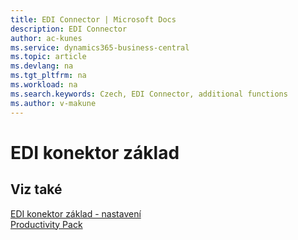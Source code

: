 ```yaml
---
title: EDI Connector | Microsoft Docs
description: EDI Connector
author: ac-kunes
ms.service: dynamics365-business-central
ms.topic: article
ms.devlang: na
ms.tgt_pltfrm: na
ms.workload: na
ms.search.keywords: Czech, EDI Connector, additional functions
ms.author: v-makune
---
```

# EDI konektor základ

## Viz také

[EDI konektor základ - nastavení](ac-edi-connector-basic-setup.md)  
[Productivity Pack](ac-productivity-pack.md)